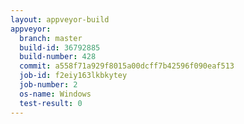 ```yaml
---
layout: appveyor-build
appveyor:
  branch: master
  build-id: 36792885
  build-number: 428
  commit: a558f71a929f8015a00dcff7b42596f090eaf513
  job-id: f2eiy163lkbkytey
  job-number: 2
  os-name: Windows
  test-result: 0
---
```

